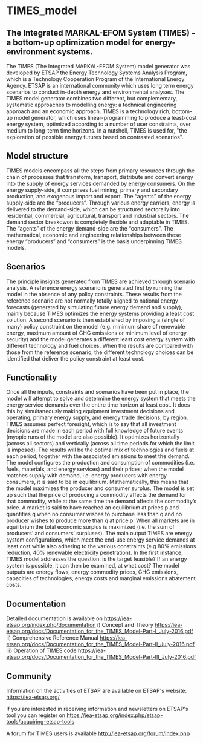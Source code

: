 # TIMES_model

## The Integrated MARKAL-EFOM System (TIMES) - a bottom-up optimization model for energy-environment systems.

The TIMES (The Integrated MARKAL-EFOM System) model generator was developed by ETSAP the Energy Technology Systems Analysis Program, which is a Technology Cooperation Program of the International Energy Agency. 
ETSAP is an international community which uses long term energy scenarios to conduct in-depth energy and environmental analyses. 
The TIMES model generator combines two different, but complementary, systematic approaches to modelling energy: a technical engineering approach and an economic approach. 
TIMES is a technology rich, bottom-up model generator, which uses linear-programming to produce a least-cost energy system, optimized according to a number of user constraints, over medium to long-term time horizons. 
In a nutshell, TIMES is used for, "the exploration of possible energy futures based on contrasted scenarios".

## Model structure

TIMES models encompass all the steps from primary resources through the chain of processes that transform, transport, distribute and convert energy into the supply of energy services demanded by energy consumers. 
On the energy supply-side, it comprises fuel mining, primary and secondary production, and exogenous import and export. The “agents” of the energy supply-side are the “producers”. 
Through various energy carriers, energy is delivered to the demand-side, which can be structured sectorally into residential, commercial, agricultural, transport and industrial sectors. The demand sector breakdwon is completely flexible and adaptable in TIMES.
The “agents” of the energy demand-side are the “consumers”. The mathematical, economic and engineering relationships between these energy “producers” and “consumers” is the basis underpinning TIMES models.

## Scenarios

The principle insights generated from TIMES are achieved through scenario analysis. A reference energy scenario is generated first by running the model in the absence of any policy constraints. 
These results from the reference scenario are not normally totally aligned to national energy forecasts (generated by simulating future energy demand and supply), mainly because TIMES optimizes the energy systems providing a least cost solution.
A second scenario is then established by imposing a (single of many) policy constraint on the model (e.g. minimum share of renewable energy, maximum amount of GHG emissions or minimum level of energy security) and the model generates a different least cost energy system with different technology and fuel choices. 
When the results are compared with those from the reference scenario, the different technology choices can be identified that deliver the policy constraint at least cost.

## Functionality

Once all the inputs, constraints and scenarios have been put in place, the model will attempt to solve and determine the energy system that meets the energy service demands over the entire time horizon at least cost. 
It does this by simultaneously making equipment investment decisions and operating, primary energy supply, and energy trade decisions, by region. 
TIMES assumes perfect foresight, which is to say that all investment decisions are made in each period with full knowledge of future events (myopic runs of the model are also possible). 
It optimizes horizontally (across all sectors) and vertically (across all time periods for which the limit is imposed).
The results will be the optimal mix of technologies and fuels at each period, together with the associated emissions to meet the demand. 
The model configures the production and consumption of commodities (i.e. fuels, materials, and energy services) and their prices; when the model matches supply with demand, i.e. energy producers with energy consumers, it is said to be in equilibrium. 
Mathematically, this means that the model maximizes the producer and consumer surplus. The model is set up such that the price of producing a commodity affects the demand for that commodity, while at the same time the demand affects the commodity’s price. 
A market is said to have reached an equilibrium at prices p and quantities q when no consumer wishes to purchase less than q and no producer wishes to produce more than q at price p. 
When all markets are in equilibrium the total economic surplus is maximized (i.e. the sum of producers’ and consumers’ surpluses).
The main output TIMES are energy system configurations, which meet the end-use energy service demands at least cost while also adhering to the various constraints (e.g 80% emissions reduction, 40% renewable electricity penetration). 
In the first instance, TIMES model addresses the question: is the target feasible? If an energy system is possible, it can then be examined, at what cost? The model outputs are energy flows, energy commodity prices, GHG emissions, capacities of technologies, energy costs and marginal emissions abatement costs. 

## Documentation

Detailed documentation is available on https://iea-etsap.org/index.php/documentation
i)   Concept and Theory https://iea-etsap.org/docs/Documentation_for_the_TIMES_Model-Part-I_July-2016.pdf
ii)  Comprehensive Reference Manual https://iea-etsap.org/docs/Documentation_for_the_TIMES_Model-Part-II_July-2016.pdf
iii) Operation of TIMES code https://iea-etsap.org/docs/Documentation_for_the_TIMES_Model-Part-III_July-2016.pdf

## Community

Information on the activities of ETSAP are available on ETSAP's website: https://iea-etsap.org/

If you are interested in receiving information and newsletters on ETSAP's tool you can register on https://iea-etsap.org/index.php/etsap-tools/acquiring-etsap-tools

A forum for TIMES users is available http://iea-etsap.org/forum/index.php 
